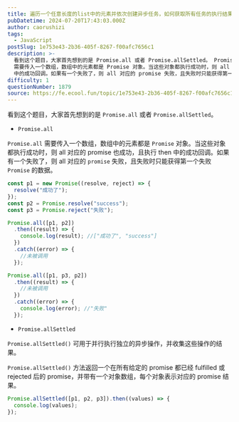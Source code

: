 ```yaml
---
title: 遍历一个任意长度的list中的元素并依次创建异步任务，如何获取所有任务的执行结果？
pubDatetime: 2024-07-20T17:43:03.000Z
author: caorushizi
tags:
  - JavaScript
postSlug: 1e753e43-2b36-405f-8267-f00afc7656c1
description: >-
  看到这个题目，大家首先想到的是 Promise.all 或者 Promise.allSettled。 Promise.all Promise.all
  需要传入一个数组，数组中的元素都是 Promise 对象。当这些对象都执行成功时，则 all 对应的 promise 也成功，且执行 then
  中的成功回调。如果有一个失败了，则 all 对应的 promise 失败，且失败时只能获得第一个失败 Pr
difficulty: 1
questionNumber: 1879
source: https://fe.ecool.fun/topic/1e753e43-2b36-405f-8267-f00afc7656c1
---
```


看到这个题目，大家首先想到的是 `Promise.all` 或者 `Promise.allSettled`。

- `Promise.all`

`Promise.all` 需要传入一个数组，数组中的元素都是 `Promise` 对象。当这些对象都执行成功时，则 all 对应的 promise 也成功，且执行 then 中的成功回调。如果有一个失败了，则 all 对应的 `promise` 失败，且失败时只能获得第一个失败 `Promise` 的数据。

```js
const p1 = new Promise((resolve, reject) => {
  resolve("成功了");
});
const p2 = Promise.resolve("success");
const p3 = Promise.reject("失败");

Promise.all([p1, p2])
  .then((result) => {
    console.log(result); //["成功了", "success"]
  })
  .catch((error) => {
    //未被调用
  });

Promise.all([p1, p3, p2])
  .then((result) => {
    //未被调用
  })
  .catch((error) => {
    console.log(error); //"失败"
  });
```

- `Promise.allSettled`

`Promise.allSettled()` 可用于并行执行独立的异步操作，并收集这些操作的结果。

`Promise.allSettled()` 方法返回一个在所有给定的 promise 都已经 fulfilled 或 rejected 后的 promise，并带有一个对象数组，每个对象表示对应的 promise 结果。

```js
Promise.allSettled([p1, p2, p3]).then((values) => {
  console.log(values);
});
```
